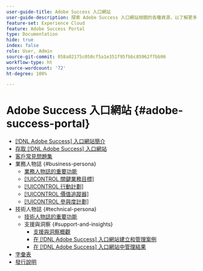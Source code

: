 ```yaml
---
user-guide-title: Adobe Success 入口網站
user-guide-description: 探索 Adobe Success 入口網站相關的各種資源，以了解更多詳細資訊。
feature-set: Experience Cloud
feature: Adobe Success Portal
type: Documentation
hide: true
index: false
role: User, Admin
source-git-commit: 058a02175c050cf5a1e351f95fbbc85962f7bb96
workflow-type: ht
source-wordcount: '72'
ht-degree: 100%

---
```



# Adobe Success 入口網站 {#adobe-success-portal}

- [ [!DNL Adobe Success] 入口網站簡介](/help/adobe-success-portal/adobe-success-portal-introduction.md)
- [存取  [!DNL Adobe Success] 入口網站](/help/adobe-success-portal/access-to-the-adobe-success-portal.md)
- [客戶常見問題集](/help/adobe-success-portal/adobe-success-portal-customer-faq.md)
- 業務人物誌 {#business-persona}
   - [業務人物誌的重要功能](/help/adobe-success-portal/business-persona/key-functionalities-for-business-persona.md)
   - [[!UICONTROL 關鍵業務目標]](/help/adobe-success-portal/business-persona/key-business-objectives.md)
   - [[!UICONTROL 行動計劃]](/help/adobe-success-portal/business-persona/action-plan.md)
   - [[!UICONTROL 價值追蹤器]](/help/adobe-success-portal/business-persona/value-tracker.md)
   - [[!UICONTROL 參與度計劃]](/help/adobe-success-portal/business-persona/engagement-plan.md)
- 技術人物誌 {#technical-persona}
   - [技術人物誌的重要功能](/help/adobe-success-portal/technical-persona/key-functionalities-for-technical-persona.md)
   - 支援與洞察 {#support-and-insights}
      - [支援與洞察概觀](/help/adobe-success-portal/technical-persona/support-and-insights/support-and-insights-overview.md)
      - [在  [!DNL Adobe Success]  入口網站建立和管理案例](/help/adobe-success-portal/technical-persona/support-and-insights/create-and-manage-cases-in-the-adobe-success-portal.md)
      - [在  [!DNL Adobe Success] 入口網站中管理結果](/help/adobe-success-portal/technical-persona/support-and-insights/manage-findings-adobe-success-portal.md)
- [字彙表](/help/adobe-success-portal/glossary.md)
- [發行說明](/help/adobe-success-portal/release-notes.md)

